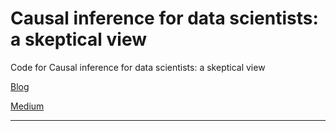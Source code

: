 # Causal inference for data scientists: a skeptical view

Code for Causal inference for data scientists: a skeptical view

[Blog]() 

[Medium]()

--------
